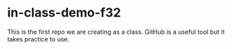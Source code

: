 # in-class-demo-f32
This is the first repo we are creating as a class.
GitHub is a useful tool but it takes practice to use.
